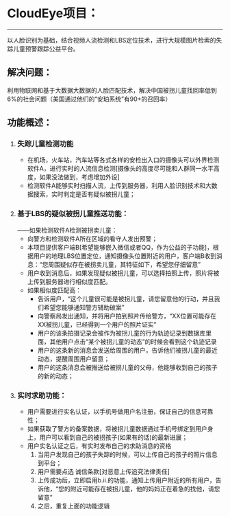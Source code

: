 # CloudEye项目：
----
以人脸识别为基础，结合视频人流检测和LBS定位技术，进行大规模图片检索的失踪儿童预警跟踪公益平台。
## 解决问题：
利用物联网和基于大数据大数据的人脸匹配技术，解决中国被拐儿童找回率低到6%的社会问题（美国通过他们的“安珀系统”有90+的召回率）
## 功能概述：
1. ### 失踪儿童检测功能
    - 在机场，火车站，汽车站等各式各样的安检出入口的摄像头可以外界检测软件A，进行实时的人流信息检测[摄像头的高度尽可能和人群同一水平高度，如果没法做到，考虑增加外设]
    - 检测软件A能够实时扫描人流，上传到服务器，利用人脸识别技术和大数据搜索，实时判定是否有疑似被拐儿童；
2. ### 基于LBS的疑似被拐儿童推送功能：
    ——如果检测软件A检测被拐卖儿童：
    - 向警方和检测软件A所在区域的看守人发出预警；
    - 本项目提供客户端B[希望能够嵌入微信或者QQ，作为公益的子功能]，根据用户的地理LBS位置定位，通知摄像头位置附近的用户，客户端B收到消息：“您周围疑似存在被拐卖儿童，其特征如下，希望您仔细留意”
    - 用户收到消息后，如果发现疑似被拐儿童，可以选择拍照上传，照片将被上传到服务器进行相似度匹配。
    - 如果相似度匹配高：
    	- 告诉用户，“这个儿童很可能是被拐儿童，请您留意他的行动，并且我们希望您能够通知警方辅助破案”
    	- 向警察局发出通知，并将用户拍到照片传给警方，“XX位置可能存在XX被拐儿童，已经得到一个用户的照片证实”
    	- 用户的该条拍摄记录会被作为被拐儿童的行为轨迹记录到数据库里面，其他用户点击“某个被拐儿童的动态”的时候会看到这个轨迹记录
    	- 用户的这条新的消息会发送给周围的用户，告诉他们被拐儿童的最近动态，提醒周围用户留意； 
    	- 用户的这条消息会被推送给被拐儿童的父母，他能够收到自己的孩子的新的动态；
3. ### 实时求助功能：
    - 用户需要进行实名认证，以手机号做用户名注册，保证自己的信息可靠性；
    - 如果获取了警方的备案数据，将被拐儿童数据通过手机号绑定到用户身上，用户可以看到自己的被拐孩子(如果有的话)的最新进展；
    - 用户实名认证之后，有实时发布自己的求助消息的资格
    	1. 当用户发现自己的孩子失踪的时候，可以上传自己的孩子的照片信息到平台；
    	2. 用户需要点选 诚信条款[对恶意上传追究法律责任]
    	3. 上传成功后，立即启用b.ii.的功能，通知上传用户附近的所有用户，告诉他，“您的附近可能存在被拐儿童，他的妈妈正在着急的找他，请您留意”
    	4. 之后，重复上面的功能逻辑
